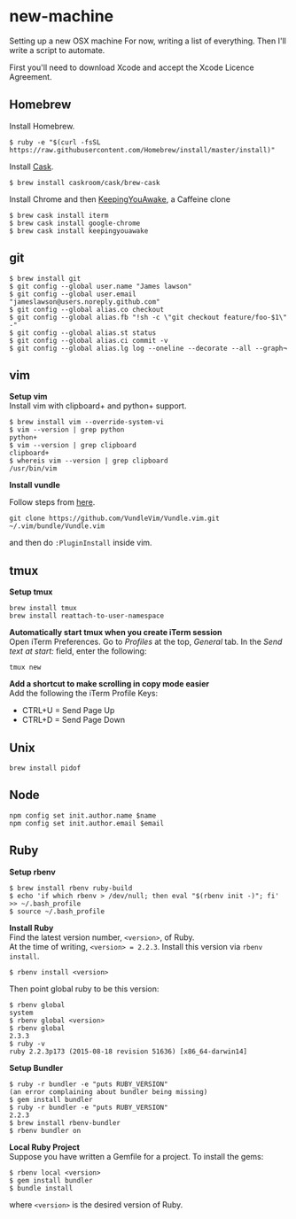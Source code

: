 # new-machine
Setting up a new OSX machine
For now, writing a list of everything. Then I'll write a script to automate.

First you'll need to download Xcode and accept the Xcode Licence Agreement.

## Homebrew
  
Install Homebrew.
```
$ ruby -e "$(curl -fsSL https://raw.githubusercontent.com/Homebrew/install/master/install)"
```
Install [Cask](http://caskroom.io/).
```
$ brew install caskroom/cask/brew-cask
```
Install Chrome and then [KeepingYouAwake](https://github.com/newmarcel/KeepingYouAwake), a Caffeine clone
```
$ brew cask install iterm
$ brew cask install google-chrome
$ brew cask install keepingyouawake
```

## git
```
$ brew install git
$ git config --global user.name "James lawson"
$ git config --global user.email "jameslawson@users.noreply.github.com"
$ git config --global alias.co checkout
$ git config --global alias.fb "!sh -c \"git checkout feature/foo-$1\" -"
$ git config --global alias.st status
$ git config --global alias.ci commit -v
$ git config --global alias.lg log --oneline --decorate --all --graph¬
```


## vim

**Setup vim**      
Install vim with clipboard+ and python+ support.
```
$ brew install vim --override-system-vi
$ vim --version | grep python 
python+
$ vim --version | grep clipboard
clipboard+
$ whereis vim --version | grep clipboard
/usr/bin/vim
```
**Install vundle**

Follow steps from [here](https://github.com/VundleVim/Vundle.vim).
```
git clone https://github.com/VundleVim/Vundle.vim.git ~/.vim/bundle/Vundle.vim
```
and then do `:PluginInstall` inside vim.

## tmux
**Setup tmux**    
```
brew install tmux
brew install reattach-to-user-namespace
```

**Automatically start tmux when you create iTerm session**    
Open iTerm Preferences. Go to *Profiles* at the top, *General* tab.
In the *Send text at start:* field, enter the following:
```
tmux new
```

**Add a shortcut to make scrolling in copy mode easier**    
Add the following the iTerm Profile Keys:    

- CTRL+U = Send Page Up
- CTRL+D = Send Page Down

## Unix

```
brew install pidof
```

## Node

```
npm config set init.author.name $name  
npm config set init.author.email $email
```

## Ruby
**Setup rbenv**    
```
$ brew install rbenv ruby-build
$ echo 'if which rbenv > /dev/null; then eval "$(rbenv init -)"; fi' >> ~/.bash_profile
$ source ~/.bash_profile
```

**Install Ruby**    
Find the latest version number, `<version>`, of Ruby.    
At the time of writing, `<version> = 2.2.3`.
Install this version via `rbenv install`.
```
$ rbenv install <version>
```
Then point global ruby to be this version:
```
$ rbenv global
system
$ rbenv global <version>
$ rbenv global
2.3.3
$ ruby -v
ruby 2.2.3p173 (2015-08-18 revision 51636) [x86_64-darwin14]
```

**Setup Bundler**    
```
$ ruby -r bundler -e "puts RUBY_VERSION"
(an error complaining about bundler being missing)
$ gem install bundler
$ ruby -r bundler -e "puts RUBY_VERSION"
2.2.3
$ brew install rbenv-bundler
$ rbenv bundler on
```

**Local Ruby Project**     
Suppose you have written a Gemfile for a project. To install the gems:
```
$ rbenv local <version>
$ gem install bundler
$ bundle install
```
where `<version>` is the desired version of Ruby.  
